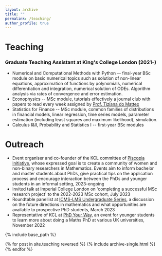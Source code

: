 ```yaml
---
layout: archive
title: ""
permalink: /teaching/
author_profile: true
---
```


# Teaching

### Graduate Teaching Assistant at King's College London (2021-)

- Numerical and Computational Methods with Python -- final-year BSc module on basic numerical topics such as solution of non-linear equations, approximation of functions by polynomials, numerical differentiation and integration, numerical solution of ODEs. Algorithm analysis via rates of convergence and error estimation.
- Econophysics -- MSc module, tutorials effectively a journal club with papers to read every week assigned by [Prof. Tiziana do Matteo](https://www.kcl.ac.uk/people/tiziana-di-matteo)
- Statistics for Finance -- MSc module, common families of distributions in financial models, linear regression, time series models, parameter estimation (including least squares and maximum likelihood), simulation.
- Calculus I&II, Probability and Statistics I -- first-year BSc modules


# Outreach

- Event organiser and co-founder of the KCL committee of [Piscopia Initiative](https://piscopia.co.uk/kings-college-london/), whose expressed goal is to create a community of women and non-binary researchers in Mathematics. Events aim to inform bachelor and master students about PhDs, give practical tips on the application process and encourage interaction between the PhDs and younger students in an informal setting, 2023-ongoing
- Invited talk at Imperial College London on 'completing a successful MSc research project' to the 2022-2023 MSc cohort, July 2023
- Roundtable panellist at [ICMS-LMS Undergraduate Series](https://www.lms.ac.uk/events/ICMS-LMS-UKMC), a discussion on the future directions in mathematics and what opportunities are available to prospective PhD students, March 2023
- Representative of KCL at [PhD Your Way](https://sites.google.com/view/phd-your-way), an event for younger students to learn more about doing a Maths PhD at various UK universities, November 2022


{% include base_path %}

{% for post in site.teaching reversed %}
  {% include archive-single.html %}
{% endfor %}

